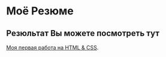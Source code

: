# Моё Резюме

## Резюльтат Вы можете посмотреть тут

[Моя первая работа на HTML & CSS](https://deniskozhevatov.github.io/resume/index_resume.html).
